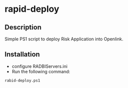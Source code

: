 # rapid-deploy

## Description

Simple PS1 script to deploy Risk Application into Openlink.

## Installation

* configure RADBIServers.ini
* Run the following command:

```
rabid-deploy.ps1
```